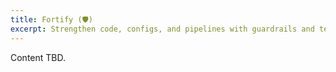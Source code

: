 ```yaml
---
title: Fortify (🛡️)
excerpt: Strengthen code, configs, and pipelines with guardrails and tests.
---
```

Content TBD.
